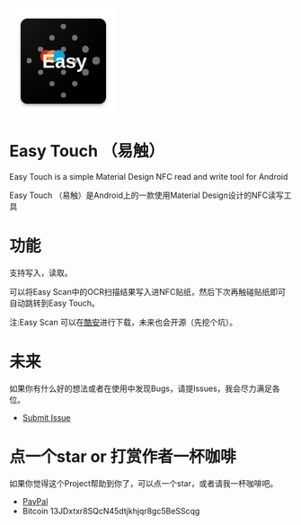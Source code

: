 ![](https://raw.githubusercontent.com/YuQing-Ding/Easy-Touch/master/app/src/main/res/mipmap-xxxhdpi/ic_launcher.png)
# Easy Touch （易触）
Easy Touch is a simple Material Design NFC read and write tool for Android

Easy Touch （易触）是Android上的一款使用Material Design设计的NFC读写工具

功能
=========================
支持写入，读取。

可以将Easy Scan中的OCR扫描结果写入进NFC贴纸，然后下次再触碰贴纸即可自动跳转到Easy Touch。

注:Easy Scan 可以在[酷安](https://www.coolapk.com/apk/233803)进行下载，未来也会开源（先挖个坑）。

未来
=========================

如果你有什么好的想法或者在使用中发现Bugs，请提Issues，我会尽力满足各位。
- [Submit Issue](https://github.com/YuQing-Ding/Easy-Touch/issues/new)


点一个star or 打赏作者一杯咖啡
=========================
如果你觉得这个Project帮助到你了，可以点一个star，或者请我一杯咖啡吧。

- [PayPal](https://paypal.me/YuQingDing)
- Bitcoin 13JDxtxr8SQcN45dtjkhjqr8gc5BeSScqg

